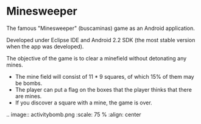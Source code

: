 # Minesweeper
The famous "Minesweeper" (buscaminas) game as an Android application.

Developed under Eclipse IDE and Android 2.2 SDK (the most stable version when the app was developed).

The objective of the game is to clear a minefield without detonating any mines.
- The mine field will consist of 11 * 9 squares, of which 15% of them may be bombs.
- The player can put a flag on the boxes that the player thinks that there are mines.
- If you discover a square with a mine, the game is over.


.. image:: activitybomb.png
   :scale: 75 %
   :align: center
